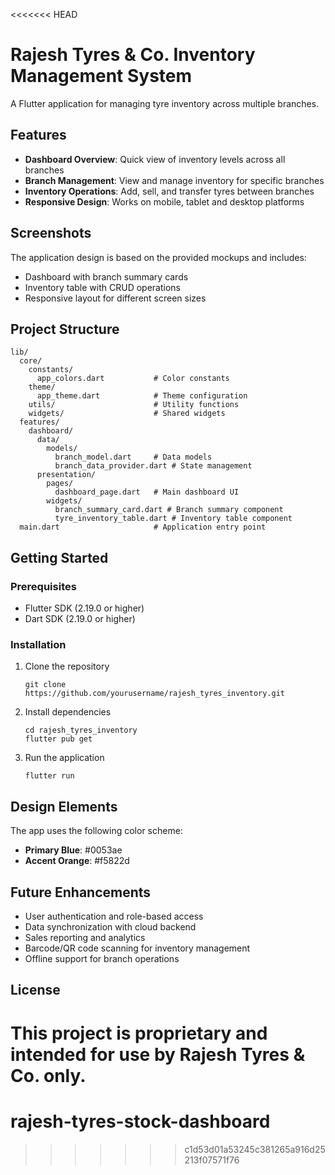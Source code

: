 <<<<<<< HEAD
# Rajesh Tyres & Co. Inventory Management System

A Flutter application for managing tyre inventory across multiple branches.

## Features

- **Dashboard Overview**: Quick view of inventory levels across all branches
- **Branch Management**: View and manage inventory for specific branches
- **Inventory Operations**: Add, sell, and transfer tyres between branches
- **Responsive Design**: Works on mobile, tablet and desktop platforms

## Screenshots

The application design is based on the provided mockups and includes:

- Dashboard with branch summary cards
- Inventory table with CRUD operations
- Responsive layout for different screen sizes

## Project Structure

```
lib/
  core/
    constants/
      app_colors.dart           # Color constants
    theme/
      app_theme.dart            # Theme configuration
    utils/                      # Utility functions
    widgets/                    # Shared widgets
  features/
    dashboard/
      data/
        models/
          branch_model.dart     # Data models
          branch_data_provider.dart # State management
      presentation/
        pages/
          dashboard_page.dart   # Main dashboard UI
        widgets/
          branch_summary_card.dart # Branch summary component
          tyre_inventory_table.dart # Inventory table component
  main.dart                     # Application entry point
```

## Getting Started

### Prerequisites

- Flutter SDK (2.19.0 or higher)
- Dart SDK (2.19.0 or higher)

### Installation

1. Clone the repository
   ```
   git clone https://github.com/yourusername/rajesh_tyres_inventory.git
   ```

2. Install dependencies
   ```
   cd rajesh_tyres_inventory
   flutter pub get
   ```

3. Run the application
   ```
   flutter run
   ```

## Design Elements

The app uses the following color scheme:
- **Primary Blue**: #0053ae
- **Accent Orange**: #f5822d

## Future Enhancements

- User authentication and role-based access
- Data synchronization with cloud backend
- Sales reporting and analytics
- Barcode/QR code scanning for inventory management
- Offline support for branch operations

## License

This project is proprietary and intended for use by Rajesh Tyres & Co. only. 
=======
# rajesh-tyres-stock-dashboard
>>>>>>> c1d53d01a53245c381265a916d25213f07571f76
